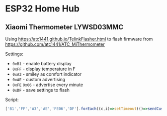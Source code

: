 # ESP32 Home Hub

## Xiaomi Thermometer LYWSD03MMC

Using https://atc1441.github.io/TelinkFlasher.html to flash firmware from https://github.com/atc1441/ATC_MiThermometer

Settings:
 - `0xB1` - enable battery display
 - `0xFF` - display temperature in F
 - `0xA3` - smiley as comfort indicator
 - `0xAE` - custom advertising
 - `0xFE` `0x06` - advertise every minute
 - `0xDF` - save settings to flash

Script:
```javascript
['B1','FF','A3','AE','FE06','DF'].forEach((c,i)=>setTimeout(()=>sendCustomSetting(c),i*1000))
```